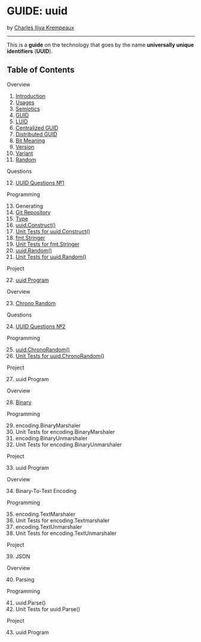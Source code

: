 # GUIDE: uuid

by [Charles Iliya Krempeaux](http://changelog.ca/)

---

This is a **guide** on the technology that goes by the name **universally unique identifiers** (**UUID**).

## Table of Contents

Overview

1. [Introduction](chapters/introduction/README.md)
2. [Usages](chapters/usages/README.md)
3. [Semiotics](chapters/semiotics/README.md)
4. [GUID](chapters/guid/README.md)
5. [LUID](chapters/luid/README.md)
6. [Centralized GUID](chapters/centralized-guid/README.md)
7. [Distributed GUID](chapters/distributed-guid/README.md)
8. [Bit Meaning](chapters/bit-meaing/README.md)
9. [Version](chapters/version/README.md)
10. [Variant](chapters/variant/README.md)
11. [Random](chapters/random/README.md)

Questions

12. [UUID Questions №1](chapters/questions-1/README.md)

Programming

13. Generating
14. [Git Repository](chapters/git-repository/README.md)
15. [Type](chapters/type/README.md)
16. [uuid.Construct()](chapters/function-construct/README.md)
17. [Unit Tests for uuid.Construct()](chapters/function-construct-unit-tests/README.md)
18. [fmt.Stringer](chapters/method-string/README.md)
19. [Unit Tests for fmt.Stringer](chapters/method-string-unit-tests/README.md)
20. [uuid.Random()](chapters/function-random/README.md)
21. [Unit Tests for uuid.Random()](chapters/function-random-unit-tests/README.md)

Project

22. [uuid Program](chapters/program-uuid/README.md)

Overview

23. [Chrono Random](chapters/chrono-random/README.md)

Questions

24. [UUID Questions №2](chapters/questions-2/README.md)

Programming

25. [uuid.ChronoRandom()](chapters/function-chronorandom/README.md)
26. [Unit Tests for uuid.ChronoRandom()](chapters/function-chronorandom-unit-tests/README.md)

Project

27. uuid Program

Overview

28. [Binary](chapters/binary/README.md)

Programming

29. encoding.BinaryMarshaler
30. Unit Tests for encoding.BinaryMarshaler
31. encoding.BinaryUnmarshaler
32. Unit Tests for encoding.BinaryUnmarshaler

Project

33. uuid Program

Overview

34. Binary-To-Text Encoding

Programming

35. encoding.TextMarshaler
36. Unit Tests for encoding.Textmarshaler
37. encoding.TextUnmarshaler
38. Unit Tests for encoding.TextUnmarshaler

Project

39. JSON

Overview

40. Parsing

Programming

41. uuid.Parse()
42. Unit Tests for uuid.Parse()

Project

43. uuid Program
